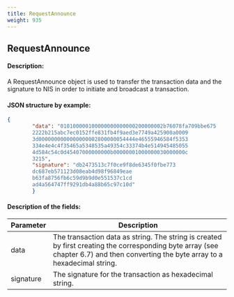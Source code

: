 ```yaml
---
title: RequestAnnounce
weight: 935
---
```


 
## RequestAnnounce 
#### Description: 
A RequestAnnounce object is used to transfer the transaction data and the signature to NIS in order to initiate and broadcast a transaction.

 
#### JSON structure by example: 
```json
{
        "data": "010100000100000000000000200000002b76078fa709bbe675
        2222b215abc7ec0152ffe831fb4f9aed3e7749a425900a0009
        3d0000000000000000002800000054444e46555946584f5353
        334e4e4c4f35465a5348535a49354c33374b4e514945485055
        4d584c54c0d45407000000000b00000001000000030000000c
        3215",
        "signature": "db2473513c7f0ce9f8de6345f0fbe773
        dc687eb571123d08eab4d98f96849eae
        b63fa8756fb6c59d9b9d0e551537c1cd
        ad4a564747ff9291db4a88b65c97c10d"
        }
``` 
#### Description of the fields: 

| Parameter | Description |
|------|------|
| data | The transaction data as string. The string is created by first creating the corresponding byte array (see chapter 6.7) and then converting the byte array to a hexadecimal string.  |
| signature | The signature for the transaction as hexadecimal string. |

 
